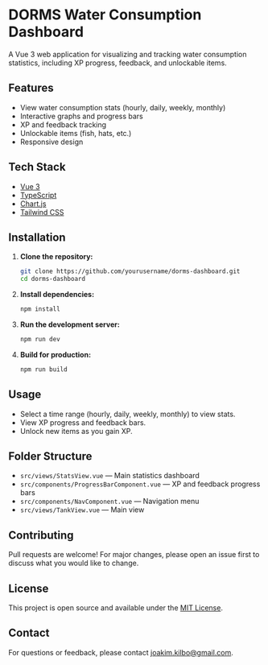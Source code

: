 # DORMS Water Consumption Dashboard

A Vue 3 web application for visualizing and tracking water consumption statistics, including XP progress, feedback, and unlockable items.

## Features

- View water consumption stats (hourly, daily, weekly, monthly)
- Interactive graphs and progress bars
- XP and feedback tracking
- Unlockable items (fish, hats, etc.)
- Responsive design

## Tech Stack

- [Vue 3](https://vuejs.org/)
- [TypeScript](https://www.typescriptlang.org/)
- [Chart.js](https://www.chartjs.org/)
- [Tailwind CSS](https://tailwindcss.com/)

## Installation

1. **Clone the repository:**
   ```sh
   git clone https://github.com/yourusername/dorms-dashboard.git
   cd dorms-dashboard
   ```

2. **Install dependencies:**
   ```sh
   npm install
   ```

3. **Run the development server:**
   ```sh
   npm run dev
   ```

4. **Build for production:**
   ```sh
   npm run build
   ```

## Usage

- Select a time range (hourly, daily, weekly, monthly) to view stats.
- View XP progress and feedback bars.
- Unlock new items as you gain XP.

## Folder Structure

- `src/views/StatsView.vue` — Main statistics dashboard
- `src/components/ProgressBarComponent.vue` — XP and feedback progress bars
- `src/components/NavComponent.vue` — Navigation menu
- `src/views/TankView.vue` — Main view

## Contributing

Pull requests are welcome! For major changes, please open an issue first to discuss what you would like to change.

## License

This project is open source and available under the [MIT License](LICENSE).

## Contact

For questions or feedback, please contact [joakim.kilbo@gmail.com](mailto:joakim.kilbo@gmail.com).
